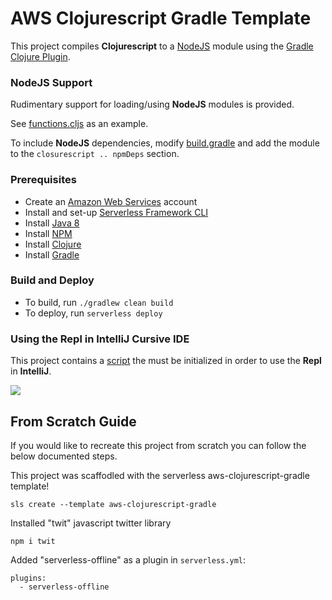 # AWS Clojurescript Gradle Template

This project compiles **Clojurescript** to a [NodeJS](https://nodejs.org/en/) module using the [Gradle Clojure Plugin](https://gradle-clojure.github.io/gradle-clojure/index.html).

### NodeJS Support

Rudimentary support for loading/using **NodeJS** modules is provided.

See [functions.cljs](./src/main/clojurescript/serverless/functions.cljs) as an example.

To include **NodeJS** dependencies, modify [build.gradle](./build.gradle) and add the module to the `closurescript .. npmDeps` section.

### Prerequisites

- Create an [Amazon Web Services](https://aws.amazon.com) account
- Install and set-up [Serverless Framework CLI](https://serverless.com)
- Install [Java 8](http://www.oracle.com/technetwork/java/javase/downloads/jdk8-downloads-2133151.html)
- Install [NPM](https://www.npmjs.com/get-npm)
- Install [Clojure](https://clojure.org/guides/getting_started)
- Install [Gradle](https://gradle.org/install/)

### Build and Deploy

- To build, run `./gradlew clean build`
- To deploy, run `serverless deploy`

### Using the Repl in IntelliJ Cursive IDE

This project contains a [script](./scripts/node_repl.clj) the must be initialized in order to use the **Repl** in **IntelliJ**.

![](http://share.rowellbelen.com/5WvFH2+)


## From Scratch Guide
If you would like to recreate this project from scratch you can follow the below documented steps.

This project was scaffodled with the serverless aws-clojurescript-gradle template!
```
sls create --template aws-clojurescript-gradle
```

Installed "twit" javascript twitter library
```
npm i twit
```

Added "serverless-offline" as a plugin in `serverless.yml`:
```
plugins:
  - serverless-offline
```